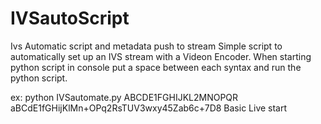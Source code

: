 # IVSautoScript
Ivs Automatic script and metadata push to stream
Simple script to automatically set up an IVS stream with a Videon Encoder.
When starting python script in console put a space between each syntax and run the python script.

ex: python IVSautomate.py ABCDE1FGHIJKL2MNOPQR aBCdE1fGHijKlMn+OPq2RsTUV3wxy45Zab6c+7D8 Basic Live start
